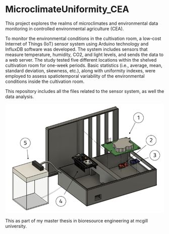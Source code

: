 # MicroclimateUniformity_CEA
This project explores the realms of microclimates and environmental data monitoring in controlled environmental agriculture (CEA).

To monitor the environmental conditions in the cultivation room, a low-cost Internet of Things (IoT) sensor system using Arduino technology and InfluxDB software was developed. The system includes sensors that measure temperature, humidity, CO2, and light levels, and sends the data to a web server. The study tested five different locations within the shelved cultivation room for one-week periods. Basic statistics (i.e., average, mean, standard deviation, skewness, etc.), along with uniformity indexes, were employed to assess spatiotemporal variability of the environmental conditions inside the cultivation room. 

This repository includes all the files related to the sensor system, as well the data analysis.

![Alt text](https://github.com/Jerometrudelbrais/MicroclimateUniformity_CEA/blob/main/SensorSystem/SensorSystem_Hardware/3DModels/FullSystem_3Dmodel.png)

This as part of my master thesis in bioresource engineering at mcgill university. 

